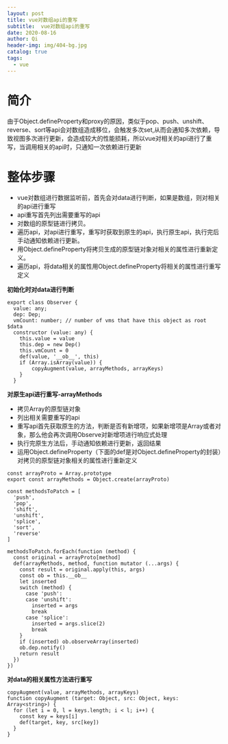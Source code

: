 ```yaml
---
layout: post
title: vue对数组api的重写
subtitle:  vue对数组api的重写
date: 2020-08-16
author: Qi
header-img: img/404-bg.jpg
catalog: true
tags:
  - vue
---
```

# 简介
由于Object.defineProperty和proxy的原因，类似于pop、push、unshift、reverse、sort等api会对数组造成移位，会触发多次set,从而会通知多次依赖，导致视图多次进行更新，会造成较大的性能损耗，所以vue对相关的api进行了重写，当调用相关的api时，只通知一次依赖进行更新

# 整体步骤
- vue对数组进行数据监听前，首先会对data进行判断，如果是数组，则对相关的api进行重写
- api重写首先列出需要重写的api
- 对数组的原型链进行拷贝。
- 遍历api，对api进行重写，重写时获取到原生的api，执行原生api，执行完后手动通知依赖进行更新。
- 用Object.defineProperty将拷贝生成的原型链对象对相关的属性进行重新定义。
- 遍历api，将data相关的属性用Object.defineProperty将相关的属性进行重写定义

**初始化时对data进行判断**

```
export class Observer {
  value: any;
  dep: Dep;
  vmCount: number; // number of vms that have this object as root $data
  constructor (value: any) {
    this.value = value
    this.dep = new Dep()
    this.vmCount = 0
    def(value, '__ob__', this)
    if (Array.isArray(value)) {
        copyAugment(value, arrayMethods, arrayKeys)
    }
  }
```

**对原生api进行重写-arrayMethods**

- 拷贝Array的原型链对象
- 列出相关需要重写的api
- 重写api首先获取原生的方法，判断是否有新增项，如果新增项是Array或者对象，那么他会再次调用Observe对新增项进行响应式处理
- 执行完原生方法后，手动通知依赖进行更新，返回结果
- 运用Object.defineProperty（下面的def是对Object.defineProperty的封装）对拷贝的原型链对象相关的属性进行重新定义
```
const arrayProto = Array.prototype
export const arrayMethods = Object.create(arrayProto)

const methodsToPatch = [
  'push',
  'pop',
  'shift',
  'unshift',
  'splice',
  'sort',
  'reverse'
]

methodsToPatch.forEach(function (method) {
  const original = arrayProto[method]
  def(arrayMethods, method, function mutator (...args) {
    const result = original.apply(this, args)
    const ob = this.__ob__
    let inserted
    switch (method) {
      case 'push':
      case 'unshift':
        inserted = args
        break
      case 'splice':
        inserted = args.slice(2)
        break
    }
    if (inserted) ob.observeArray(inserted)
    ob.dep.notify()
    return result
  })
})

```

**对data的相关属性方法进行重写**

```
copyAugment(value, arrayMethods, arrayKeys)
function copyAugment (target: Object, src: Object, keys: Array<string>) {
  for (let i = 0, l = keys.length; i < l; i++) {
    const key = keys[i]
    def(target, key, src[key])
  }
}
```
